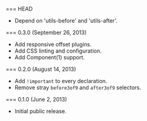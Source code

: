 === HEAD

* Depend on 'utils-before' and 'utils-after'.

=== 0.3.0 (September 26, 2013)

* Add responsive offset plugins.
* Add CSS linting and configuration.
* Add Component(1) support.

=== 0.2.0 (August 14, 2013)

* Add `!important` to every declaration.
* Remove stray `before3of9` and `after3of9` selectors.

=== 0.1.0 (June 2, 2013)

* Initial public release.
